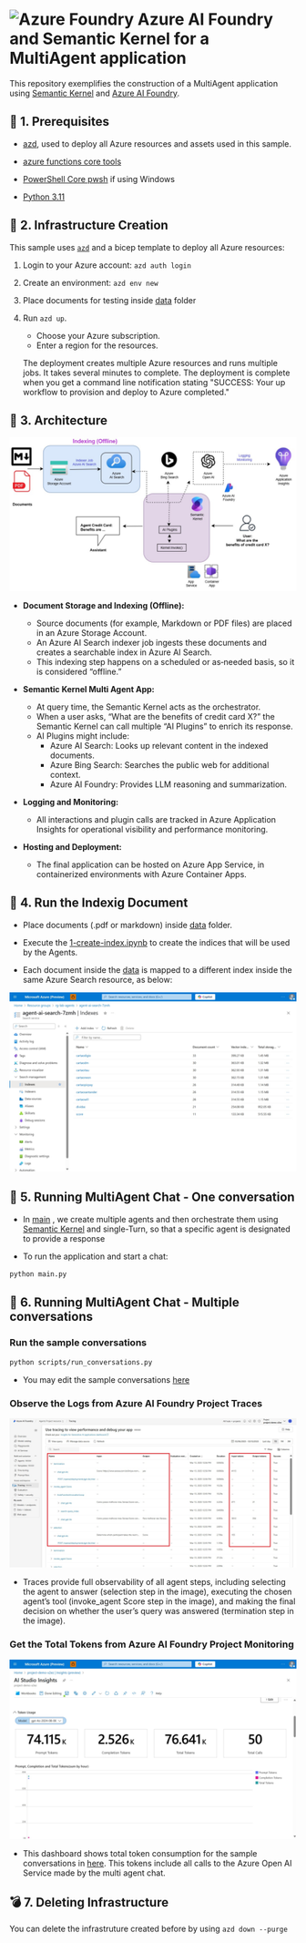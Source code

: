 # <img src="./utils/media/ai-foundry.jpg" alt="Azure Foundry" style="width:60px;height:60px"/> Azure AI Foundry and Semantic Kernel for a MultiAgent application

This repository exemplifies the construction of a MultiAgent application using [Semantic Kernel](https://learn.microsoft.com/en-us/semantic-kernel/overview/) and [Azure AI Foundry](https://azure.microsoft.com/en-us/products/ai-foundry/?msockid=32ef16738a19687b378c03de8bc46942). 

## 🔧 1. Prerequisites

+ [azd](https://learn.microsoft.com/azure/developer/azure-developer-cli/install-azd), used to deploy all Azure resources and assets used in this sample.

+ [azure functions core tools](https://learn.microsoft.com/en-us/azure/azure-functions/functions-run-local?tabs=windows%2Cisolated-process%2Cnode-v4%2Cpython-v2%2Chttp-trigger%2Ccontainer-apps&pivots=programming-language-csharp)

+ [PowerShell Core pwsh](https://github.com/PowerShell/powershell/releases) if using Windows

+ [Python 3.11](https://www.python.org/downloads/release/python-3110/)

## 🔧 2. Infrastructure Creation

This sample uses [`azd`](https://learn.microsoft.com/azure/developer/azure-developer-cli/) and a bicep template to deploy all Azure resources:

1. Login to your Azure account: `azd auth login`

2. Create an environment: `azd env new`

3. Place documents for testing inside [data](./data/) folder 

4. Run `azd up`.

   + Choose your Azure subscription.
   + Enter a region for the resources.

   The deployment creates multiple Azure resources and runs multiple jobs. It takes several minutes to complete. The deployment is complete when you get a command line notification stating "SUCCESS: Your up workflow to provision and deploy to Azure completed."

## 🔧 3. Architecture 
![Connect](utils/media/multi_agent_architecture.jpg)
-  **Document Storage and Indexing (Offline):**
   - Source documents (for example, Markdown or PDF files) are placed in an Azure Storage Account.
   - An Azure AI Search indexer job ingests these documents and creates a searchable index in Azure AI Search.
   - This indexing step happens on a scheduled or as‐needed basis, so it is considered “offline.”

- **Semantic Kernel Multi Agent App:**
   - At query time, the Semantic Kernel acts as the orchestrator.
   - When a user asks, “What are the benefits of credit card X?” the Semantic Kernel can call multiple “AI Plugins” to enrich its response.
   - AI Plugins might include:
      - Azure AI Search: Looks up relevant content in the indexed documents.
      - Azure Bing Search: Searches the public web for additional context.
      - Azure AI Foundry: Provides LLM reasoning and summarization.

- **Logging and Monitoring:**
   - All interactions and plugin calls are tracked in Azure Application Insights for operational visibility and performance monitoring.

- **Hosting and Deployment:**
   - The final application can be hosted on Azure App Service, in containerized environments with Azure Container Apps.


## 🚀 4. Run the Indexig Document
- Place documents (.pdf or markdown) inside [data](data/) folder. 

- Execute the [1-create-index.ipynb](notebooks/1-create-index.ipynb) to create the indices that will be used by the Agents. 

- Each document inside the [data](data/) is mapped to a different index inside the same Azure Search resource, as below:

![Connect](utils/media/ai-search.jpg)

## 🚀 5. Running MultiAgent Chat - One conversation
- In [main](main.py) , we create multiple agents and then orchestrate them using [Semantic Kernel](https://learn.microsoft.com/en-us/semantic-kernel/overview/) and single-Turn, so that a specific agent is designated to provide a response

- To run the application and start a chat:
```bash
python main.py
```

## 🚀 6. Running MultiAgent Chat - Multiple conversations

### Run the sample conversations
```bash
python scripts/run_conversations.py
```
   - You may edit the sample conversations [here](./config/user_inputs.py)

### Observe the Logs from Azure AI Foundry Project Traces
![Connect](utils/media/ai-traces.jpg)

   - Traces provide full observability of all agent steps, including selecting the agent to answer (selection step in the image), executing the chosen agent’s tool (invoke_agent Score step in the image), and making the final decision on whether the user’s query was answered (termination step in the image).

### Get the Total Tokens from Azure AI Foundry Project Monitoring
![Connect](utils/media/ai-insights.jpg)

   - This dashboard shows total token consumption for the sample conversations in [here](./config/user_inputs.py). This tokens include all calls to the Azure Open AI Service made by the multi agent chat. 

## 💣 7. Deleting Infrastructure

You can delete the infrastruture created before by using `azd down --purge`
  
